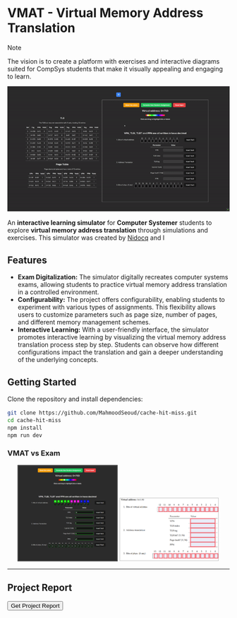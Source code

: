 # VMAT - Virtual Memory Address Translation

> [!NOTE] 
> The vision is to create a platform with exercises and
> interactive diagrams suited for CompSys students that
> make it visually appealing and engaging to learn.

![Demo](./assets/demo.gif)  

An **interactive learning simulator** for **Computer Systemer** students to explore **virtual memory address translation** through simulations and exercises. 
This simulator was created by [Nidocq](https://github.com/Nidocq) and I

## Features
- **Exam Digitalization:** The simulator digitally recreates computer systems exams, allowing students to practice virtual memory address translation in a controlled environment.
- **Configurability:** The project offers configurability, enabling students to experiment with various types of assignments. This flexibility allows users to customize parameters such as page size, number of pages, and different memory management schemes.
- **Interactive Learning:** With a user-friendly interface, the simulator promotes interactive learning by visualizing the virtual memory address translation process step by step. Students can observe how different configurations impact the translation and gain a deeper understanding of the underlying concepts.

## **Getting Started**
Clone the repository and install dependencies:
```sh
git clone https://github.com/MahmoodSeoud/cache-hit-miss.git  
cd cache-hit-miss  
npm install  
npm run dev  
```

### VMAT vs Exam
<p align="center">
  <img src="./assets/demo.png" alt="Demo" width="45%">
  <img src="./assets/vmatexam.png" alt="VMAT Exam" width="45%">
</p>

---
## **Project Report**

<a href="./assets/Virksomhedsprojekt_2023.pdf" download>
    <button>Get Project Report</button>
</a>



